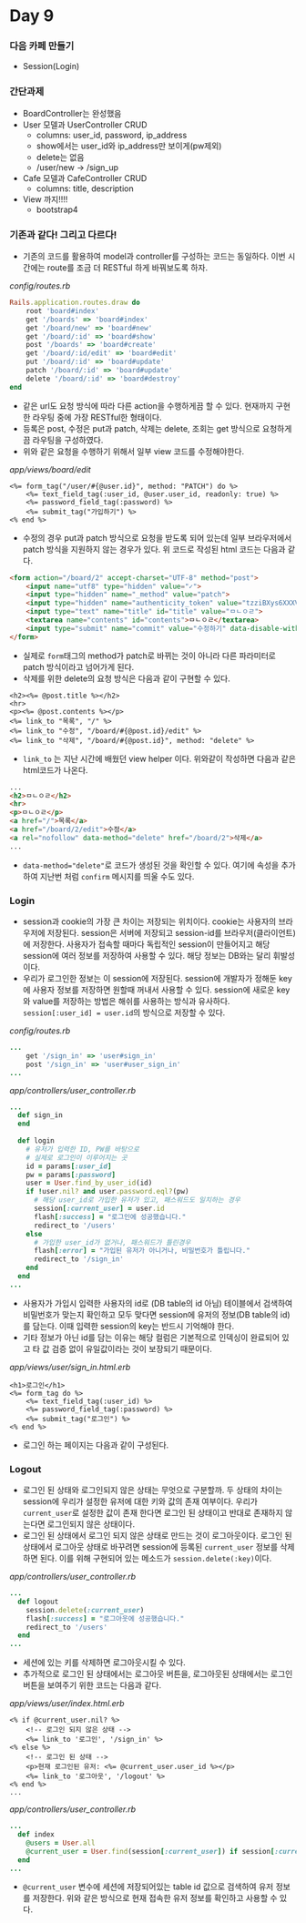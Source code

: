 # Day 9

### 다음 카페 만들기

- Session(Login)



### 간단과제

- BoardController는 완성했음
- User 모델과 UserController CRUD
  - columns: user_id, password, ip_address
  - show에서는 user_id와 ip_address만 보이게(pw제외)
  - delete는 없음
  - /user/new -> /sign_up
- Cafe 모델과 CafeController CRUD
  - columns: title, description
- View 까지!!!!
  - bootstrap4



### 기존과 같다! 그리고 다르다!

- 기존의 코드를 활용하여 model과 controller를 구성하는 코드는 동일하다. 이번 시간에는 route를 조금 더 RESTful 하게 바꿔보도록 하자.

*config/routes.rb*

```ruby
Rails.application.routes.draw do
    root 'board#index'
    get '/boards' => 'board#index' 
    get '/board/new' => 'board#new'
    get '/board/:id' => 'board#show'
    post '/boards' => 'board#create'
    get '/board/:id/edit' => 'board#edit'
    put '/board/:id' => 'board#update'
    patch '/board/:id' => 'board#update'
    delete '/board/:id' => 'board#destroy'
end
```

- 같은 url도 요청 방식에 따라 다른 action을 수행하게끔 할 수 있다. 현재까지 구현한 라우팅 중에 가장 RESTful한 형태이다. 
- 등록은 post, 수정은 put과 patch, 삭제는 delete, 조회는 get 방식으로 요청하게끔 라우팅을 구성하였다.
- 위와 같은 요청을 수행하기 위해서 일부 view 코드를 수정해야한다.

*app/views/board/edit*

```erb
<%= form_tag("/user/#{@user.id}", method: "PATCH") do %>
    <%= text_field_tag(:user_id, @user.user_id, readonly: true) %>
    <%= password_field_tag(:password) %>
    <%= submit_tag("가입하기") %>
<% end %>
```

- 수정의 경우 put과 patch 방식으로 요청을 받도록 되어 있는데 일부 브라우저에서 patch 방식을 지원하지 않는 경우가 있다. 위 코드로 작성된 html 코드는 다음과 같다.

```html
<form action="/board/2" accept-charset="UTF-8" method="post">
    <input name="utf8" type="hidden" value="✓">
    <input type="hidden" name="_method" value="patch">
    <input type="hidden" name="authenticity_token" value="tzziBXys6XXXVv6j/el+XNFK6uO8VbS0j75jtQWbV6k6DPD1pDq+N9QuLQjJz1myPudciv+wIThGU1uarbw1lA==">
    <input type="text" name="title" id="title" value="ㅁㄴㅇㄹ">
    <textarea name="contents" id="contents">ㅁㄴㅇㄹ</textarea>
    <input type="submit" name="commit" value="수정하기" data-disable-with="수정하기">
</form>
```

- 실제로 `form`태그의 method가 patch로 바뀌는 것이 아니라 다른 파라미터로 patch 방식이라고 넘어가게 된다.
- 삭제를 위한 delete의 요청 방식은 다음과 같이 구현할 수 있다.

```erb
<h2><%= @post.title %></h2>
<hr>
<p><%= @post.contents %></p>
<%= link_to "목록", "/" %>
<%= link_to "수정", "/board/#{@post.id}/edit" %>
<%= link_to "삭제", "/board/#{@post.id}", method: "delete" %>
```

- `link_to` 는 지난 시간에 배웠던 view helper 이다. 위와같이 작성하면 다음과 같은 html코드가 나온다.

```html
...
<h2>ㅁㄴㅇㄹ</h2>
<hr>
<p>ㅁㄴㅇㄹ</p>
<a href="/">목록</a>
<a href="/board/2/edit">수정</a>
<a rel="nofollow" data-method="delete" href="/board/2">삭제</a>
...
```

- `data-method="delete"`로 코드가 생성된 것을 확인할 수 있다. 여기에 속성을 추가하여 지난번 처럼 `confirm` 메시지를 띄울 수도 있다.



### Login

- session과 cookie의 가장 큰 차이는 저장되는 위치이다. cookie는 사용자의 브라우저에 저장된다. session은 서버에 저장되고 session-id를 브라우저(클라이언트)에 저장한다. 사용자가 접속할 때마다 독립적인 session이 만들어지고 해당 session에 여러 정보를 저장하여 사용할 수 있다. 해당 정보는 DB와는 달리 휘발성이다.
- 우리가 로그인한 정보는 이 session에 저장된다. session에 개발자가 정해둔 key에 사용자 정보를 저장하면 원할때 꺼내서 사용할 수 있다. session에 새로운 key와 value를 저장하는 방법은 해쉬를 사용하는 방식과 유사하다. `session[:user_id] = user.id`의 방식으로 저장할 수 있다.

*config/routes.rb*

```ruby
...
	get '/sign_in' => 'user#sign_in'
    post '/sign_in' => 'user#user_sign_in'
...
```

*app/controllers/user_controller.rb*

```ruby
...
  def sign_in
  end
  
  def login
    # 유저가 입력한 ID, PW를 바탕으로
    # 실제로 로그인이 이루어지는 곳
    id = params[:user_id]
    pw = params[:password]
    user = User.find_by_user_id(id)
    if !user.nil? and user.password.eql?(pw)
      # 해당 user_id로 가입한 유저가 있고, 패스워드도 일치하는 경우
      session[:current_user] = user.id
      flash[:success] = "로그인에 성공했습니다."
      redirect_to '/users'
    else
      # 가입한 user_id가 없거나, 패스워드가 틀린경우
      flash[:error] = "가입된 유저가 아니거나, 비밀번호가 틀립니다."
      redirect_to '/sign_in'
    end
  end
...
```

- 사용자가 가입시 입력한 사용자의 id로 (DB table의 id 아님) 테이블에서 검색하여 비밀번호가 맞는지 확인하고 모두 맞다면 session에 유저의 정보(DB table의 id)를 담는다. 이때 입력한 session의 key는 반드시 기억해야 한다.
- 기타 정보가 아닌 id를 담는 이유는 해당 컬럼은 기본적으로 인덱싱이 완료되어 있고 타 값 검증 없이 유일값이라는 것이 보장되기 때문이다.

*app/views/user/sign_in.html.erb*

```erb
<h1>로그인</h1>
<%= form_tag do %>
    <%= text_field_tag(:user_id) %>
    <%= password_field_tag(:password) %>
    <%= submit_tag("로그인") %>
<% end %>
```

- 로그인 하는 페이지는 다음과 같이 구성된다.



### Logout

- 로그인 된 상태와 로그인되지 않은 상태는 무엇으로 구분할까. 두 상태의 차이는 session에 우리가 설정한 유저에 대한 키와 값의 존재 여부이다. 우리가 `current_user`로 설정한 값이 존재 한다면 로그인 된 상태이고 반대로 존재하지 않는다면 로그인되지 않은 상태이다.
- 로그인 된 상태에서 로그인 되지 않은 상태로 만드는 것이 로그아웃이다. 로그인 된 상태에서 로그아웃 상태로 바꾸려면 session에 등록된 `current_user` 정보를 삭제하면 된다. 이를 위해 구현되어 있는 메소드가 `session.delete(:key)`이다.

*app/controllers/user_controller.rb*

```ruby
...
  def logout
    session.delete(:current_user)
    flash[:success] = "로그아웃에 성공했습니다."
    redirect_to '/users'
  end
...
```

- 세션에 있는 키를 삭제하면 로그아웃시킬 수 있다.
- 추가적으로 로그인 된 상태에서는 로그아웃 버튼을, 로그아웃된 상태에서는 로그인 버튼을 보여주기 위한 코드는 다음과 같다.

*app/views/user/index.html.erb*

```erb
<% if @current_user.nil? %>
    <!-- 로그인 되지 않은 상태 -->
    <%= link_to '로그인', '/sign_in' %>
<% else %>
    <!-- 로그인 된 상태 -->
    <p>현재 로그인된 유저: <%= @current_user.user_id %></p>
    <%= link_to '로그아웃', '/logout' %>
<% end %>
...
```

*app/controllers/user_controller.rb*

```ruby
...  
  def index
    @users = User.all
    @current_user = User.find(session[:current_user]) if session[:current_user]
  end
...
```

- `@current_user` 변수에 세션에 저장되어있는 table id 값으로 검색하여 유저 정보를 저장한다. 위와 같은 방식으로 현재 접속한 유저 정보를 확인하고 사용할 수 있다.